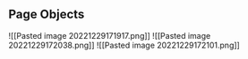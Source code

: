 ## Page Objects

![[Pasted image 20221229171917.png]]
![[Pasted image 20221229172038.png]]
![[Pasted image 20221229172101.png]]